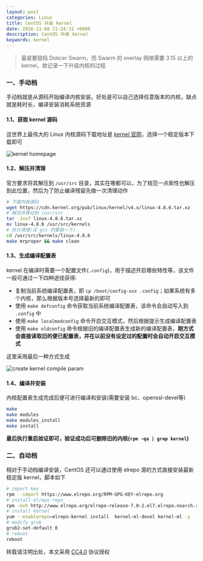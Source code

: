 ```yaml
---
layout: post
categories: Linux
title: CentOS 升级 kernel
date: 2016-11-08 21:24:31 +0800
description: CentOS 升级 kernel
keywords: kernel
---
```


> 最紧要鼓捣 Dokcer Swarm，而 Swarm 的 overlay 网络需要 3.15 以上的 kernel，故记录一下升级内核的过程

### 一、手动档

手动档就是从源码开始编译内核安装，好处是可以自己选择任意版本的内核，缺点就是耗时长，编译安装消耗系统资源

#### 1.1、获取 kernel 源码

这世界上最伟大的 Linux 内核源码下载地址是 [kernel 官网](https://kernel.org)，选择一个稳定版本下载即可

![kernel homepage](https://mritd.b0.upaiyun.com/markdown/3se7u.jpg)

#### 1.2、解压并清理

官方要求将其解压到 `/usr/src` 目录，其实在哪都可以，为了规范一点索性也解压到此位置，然后为了防止编译残留先做一次清理动作

``` sh
# 下载内核源码
wget https://cdn.kernel.org/pub/linux/kernel/v4.x/linux-4.8.6.tar.xz
# 解压并移动到 /usr/src
tar -Jxvf linux-4.8.6.tar.xz
mv linux-4.8.6 /usr/src/kernels
# 执行清理(没 gcc 的要装一下)
cd /usr/src/kernels/linux-4.8.6
make mrproper && make clean
```

#### 1.3、生成编译配置表

kernel 在编译时需要一个配置文件(`.config`)，用于描述开启哪些特性等，该文件一般可通过一下四种途径获得:

- 复制当前系统编译配置表，即 `cp /boot/config-xxx .config`；如果系统有多个内核，那么根据版本号选择最新的即可
- 使用 `make defconfig` 命令获取当前系统编译配置表，该命令会自动写入到 `.config` 中
- 使用 `make localmodconfig` 命令开启交互模式，然后根据提示生成编译配置表
- 使用 `make oldconfig` 命令根据旧的编译配置表生成新的编译配置表，**刚方式会直接读取旧的便已配置表，并在以前没有设定过的配置时会自动开启交互模式**

这里采用最后一种方式生成

![create kernel compile param](https://mritd.b0.upaiyun.com/markdown/f9j5r.jpg)

#### 1.4、编译并安装

内核配置表生成完成后便可进行编译和安装(需要安装 bc、openssl-devel等)

``` sh
make
make modules
make modules_install
make install
```

**最后执行重启验证即可，验证成功后可删除旧的内核(`rpm -qa | grep kernel`)**


### 二、自动档

相对于手动档编译安装，CentOS 还可以通过使用 elrepo 源的方式直接安装最新稳定版 kernel，脚本如下

``` sh
# import key
rpm --import https://www.elrepo.org/RPM-GPG-KEY-elrepo.org
# install elrepo repo
rpm -Uvh http://www.elrepo.org/elrepo-release-7.0-2.el7.elrepo.noarch.rpm
# install kernel
yum --enablerepo=elrepo-kernel install  kernel-ml-devel kernel-ml -y
# modify grub
grub2-set-default 0
# reboot
reboot
```
转载请注明出处，本文采用 [CC4.0](http://creativecommons.org/licenses/by-nc-nd/4.0/) 协议授权
